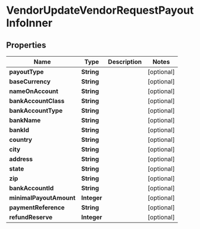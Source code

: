 

# VendorUpdateVendorRequestPayoutInfoInner


## Properties

| Name | Type | Description | Notes |
|------------ | ------------- | ------------- | -------------|
|**payoutType** | **String** |  |  [optional] |
|**baseCurrency** | **String** |  |  [optional] |
|**nameOnAccount** | **String** |  |  [optional] |
|**bankAccountClass** | **String** |  |  [optional] |
|**bankAccountType** | **String** |  |  [optional] |
|**bankName** | **String** |  |  [optional] |
|**bankId** | **String** |  |  [optional] |
|**country** | **String** |  |  [optional] |
|**city** | **String** |  |  [optional] |
|**address** | **String** |  |  [optional] |
|**state** | **String** |  |  [optional] |
|**zip** | **String** |  |  [optional] |
|**bankAccountId** | **String** |  |  [optional] |
|**minimalPayoutAmount** | **Integer** |  |  [optional] |
|**paymentReference** | **String** |  |  [optional] |
|**refundReserve** | **Integer** |  |  [optional] |



